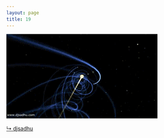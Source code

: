 ```yaml
---
layout: page
title: 19
---
```


<img src="https://raw.githubusercontent.com/qrush/gifs/master/gifs/19.gif" />

<a href="https://www.youtube.com/watch?v=0jHsq36_NTU">&#8627; djsadhu</a>

